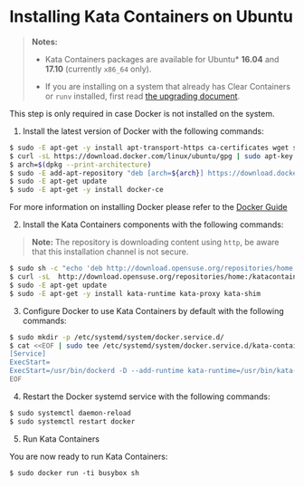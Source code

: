 # Installing Kata Containers on Ubuntu

> **Notes:**
>
> - Kata Containers packages are available for Ubuntu\* **16.04** and **17.10** (currently `x86_64` only).
>
> - If you are installing on a system that already has Clear Containers or `runv` installed,
>   first read [the upgrading document](../Upgrading.md).

This step is only required in case Docker is not installed on the system.
1. Install the latest version of Docker with the following commands:

```bash
$ sudo -E apt-get -y install apt-transport-https ca-certificates wget software-properties-common
$ curl -sL https://download.docker.com/linux/ubuntu/gpg | sudo apt-key add -
$ arch=$(dpkg --print-architecture)
$ sudo -E add-apt-repository "deb [arch=${arch}] https://download.docker.com/linux/ubuntu $(lsb_release -cs) stable"
$ sudo -E apt-get update
$ sudo -E apt-get -y install docker-ce
```

For more information on installing Docker please refer to the
[Docker Guide](https://docs.docker.com/engine/installation/linux/ubuntu)

2. Install the Kata Containers components with the following commands:

> **Note:** The repository is downloading content using `http`, be aware that this installation channel is not secure.

```bash
$ sudo sh -c "echo 'deb http://download.opensuse.org/repositories/home:/katacontainers:/release/xUbuntu_$(lsb_release -rs)/ /' > /etc/apt/sources.list.d/kata-containers.list"
$ curl -sL  http://download.opensuse.org/repositories/home:/katacontainers:/release/xUbuntu_$(lsb_release -rs)/Release.key | sudo apt-key add -
$ sudo -E apt-get update
$ sudo -E apt-get -y install kata-runtime kata-proxy kata-shim
```

3. Configure Docker to use Kata Containers by default with the following commands:

```bash
$ sudo mkdir -p /etc/systemd/system/docker.service.d/
$ cat <<EOF | sudo tee /etc/systemd/system/docker.service.d/kata-containers.conf
[Service]
ExecStart=
ExecStart=/usr/bin/dockerd -D --add-runtime kata-runtime=/usr/bin/kata-runtime --default-runtime=kata-runtime
EOF
```

4. Restart the Docker systemd service with the following commands:

```bash
$ sudo systemctl daemon-reload
$ sudo systemctl restart docker
```

5. Run Kata Containers

You are now ready to run Kata Containers:

```
$ sudo docker run -ti busybox sh
```
